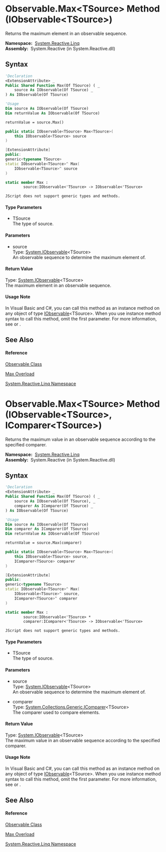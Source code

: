 # Observable.Max\<TSource\> Method (IObservable\<TSource\>)

Returns the maximum element in an observable sequence.

**Namespace:**  [System.Reactive.Linq](System.Reactive.Linq\System.Reactive.Linq.md)  
**Assembly:**  System.Reactive (in System.Reactive.dll)

## Syntax

```vb
'Declaration
<ExtensionAttribute> _
Public Shared Function Max(Of TSource) ( _
    source As IObservable(Of TSource) _
) As IObservable(Of TSource)
```

```vb
'Usage
Dim source As IObservable(Of TSource)
Dim returnValue As IObservable(Of TSource)

returnValue = source.Max()
```

```csharp
public static IObservable<TSource> Max<TSource>(
    this IObservable<TSource> source
)
```

```c++
[ExtensionAttribute]
public:
generic<typename TSource>
static IObservable<TSource>^ Max(
    IObservable<TSource>^ source
)
```

```fsharp
static member Max : 
        source:IObservable<'TSource> -> IObservable<'TSource> 
```

```jscript
JScript does not support generic types and methods.
```

#### Type Parameters

- TSource  
  The type of source.

#### Parameters

- source  
  Type: [System.IObservable](https://msdn.microsoft.com/en-us/library/Dd990377)\<TSource\>  
  An observable sequence to determine the maximum element of.

#### Return Value

Type: [System.IObservable](https://msdn.microsoft.com/en-us/library/Dd990377)\<TSource\>  
The maximum element in an observable sequence.

#### Usage Note

In Visual Basic and C\#, you can call this method as an instance method on any object of type [IObservable](https://msdn.microsoft.com/en-us/library/Dd990377)\<TSource\>. When you use instance method syntax to call this method, omit the first parameter. For more information, see [](https://msdn.microsoft.com/en-us/library/Bb384936) or [](https://msdn.microsoft.com/en-us/library/Bb383977).

## See Also

#### Reference

[Observable Class](Observable\Observable.md)

[Max Overload](Max\Observable.Max.md)

[System.Reactive.Linq Namespace](System.Reactive.Linq\System.Reactive.Linq.md)









# Observable.Max\<TSource\> Method (IObservable\<TSource\>, IComparer\<TSource\>)

Returns the maximum value in an observable sequence according to the specified comparer.

**Namespace:**  [System.Reactive.Linq](System.Reactive.Linq\System.Reactive.Linq.md)  
**Assembly:**  System.Reactive (in System.Reactive.dll)

## Syntax

```vb
'Declaration
<ExtensionAttribute> _
Public Shared Function Max(Of TSource) ( _
    source As IObservable(Of TSource), _
    comparer As IComparer(Of TSource) _
) As IObservable(Of TSource)
```

```vb
'Usage
Dim source As IObservable(Of TSource)
Dim comparer As IComparer(Of TSource)
Dim returnValue As IObservable(Of TSource)

returnValue = source.Max(comparer)
```

```csharp
public static IObservable<TSource> Max<TSource>(
    this IObservable<TSource> source,
    IComparer<TSource> comparer
)
```

```c++
[ExtensionAttribute]
public:
generic<typename TSource>
static IObservable<TSource>^ Max(
    IObservable<TSource>^ source, 
    IComparer<TSource>^ comparer
)
```

```fsharp
static member Max : 
        source:IObservable<'TSource> * 
        comparer:IComparer<'TSource> -> IObservable<'TSource> 
```

```jscript
JScript does not support generic types and methods.
```

#### Type Parameters

- TSource  
  The type of source.

#### Parameters

- source  
  Type: [System.IObservable](https://msdn.microsoft.com/en-us/library/Dd990377)\<TSource\>  
  An observable sequence to determine the maximum element of.

- comparer  
  Type: [System.Collections.Generic.IComparer](https://msdn.microsoft.com/en-us/library/8ehhxeaf)\<TSource\>  
  The comparer used to compare elements.

#### Return Value

Type: [System.IObservable](https://msdn.microsoft.com/en-us/library/Dd990377)\<TSource\>  
The maximum value in an observable sequence according to the specified comparer.

#### Usage Note

In Visual Basic and C\#, you can call this method as an instance method on any object of type [IObservable](https://msdn.microsoft.com/en-us/library/Dd990377)\<TSource\>. When you use instance method syntax to call this method, omit the first parameter. For more information, see [](https://msdn.microsoft.com/en-us/library/Bb384936) or [](https://msdn.microsoft.com/en-us/library/Bb383977).

## See Also

#### Reference

[Observable Class](Observable\Observable.md)

[Max Overload](Max\Observable.Max.md)

[System.Reactive.Linq Namespace](System.Reactive.Linq\System.Reactive.Linq.md)








